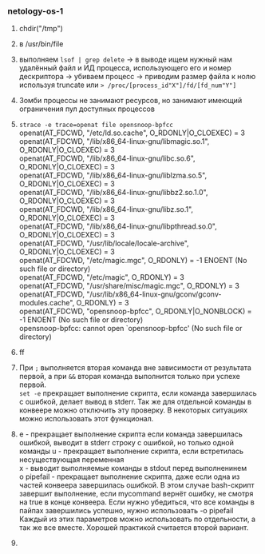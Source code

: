 ### netology-os-1

1. chdir("/tmp")  

2. в /usr/bin/file

3. выполняем `lsof | grep delete` → в выводе ищем нужный нам удалённый файл и ИД процесса, использующего его и номер дескриптора → убиваем процесс → приводим размер файла к нолю используя truncate или `> /proc/[process_id"X"]/fd/[fd_num"Y"]`  
   

4. Зомби процессы не занимают ресурсов, но занимают имеющий ограничения пул доступных процессов  
  
5. `strace -e trace=openat file opensnoop-bpfcc`  
openat(AT_FDCWD, "/etc/ld.so.cache", O_RDONLY|O_CLOEXEC) = 3  
openat(AT_FDCWD, "/lib/x86_64-linux-gnu/libmagic.so.1", O_RDONLY|O_CLOEXEC) = 3  
openat(AT_FDCWD, "/lib/x86_64-linux-gnu/libc.so.6", O_RDONLY|O_CLOEXEC) = 3  
openat(AT_FDCWD, "/lib/x86_64-linux-gnu/liblzma.so.5", O_RDONLY|O_CLOEXEC) = 3  
openat(AT_FDCWD, "/lib/x86_64-linux-gnu/libbz2.so.1.0", O_RDONLY|O_CLOEXEC) = 3  
openat(AT_FDCWD, "/lib/x86_64-linux-gnu/libz.so.1", O_RDONLY|O_CLOEXEC) = 3  
openat(AT_FDCWD, "/lib/x86_64-linux-gnu/libpthread.so.0", O_RDONLY|O_CLOEXEC) = 3  
openat(AT_FDCWD, "/usr/lib/locale/locale-archive", O_RDONLY|O_CLOEXEC) = 3  
openat(AT_FDCWD, "/etc/magic.mgc", O_RDONLY) = -1 ENOENT (No such file or directory)  
openat(AT_FDCWD, "/etc/magic", O_RDONLY) = 3  
openat(AT_FDCWD, "/usr/share/misc/magic.mgc", O_RDONLY) = 3  
openat(AT_FDCWD, "/usr/lib/x86_64-linux-gnu/gconv/gconv-modules.cache", O_RDONLY) = 3  
openat(AT_FDCWD, "opensnoop-bpfcc", O_RDONLY|O_NONBLOCK) = -1 ENOENT (No such file or directory)  
opensnoop-bpfcc: cannot open `opensnoop-bpfcc' (No such file or directory)  

6. ff  

7. При `;` выполняется вторая команда вне зависимости от результата первой, а при `&&` вторая команда выполнится только при успехе первой.  
  `set -e` прекращает выполнение скрипта, если команда завершилась с ошибкой, делает вывод в stderr. Так же для отдельной команды в конвеере можно отключить эту проверку. В некоторых ситуациях можно использовать этот функционал.   
 
 8. e - прекращает выполнение скрипта если команда завершилась ошибкой, выводит в stderr строку с ошибкой, но только одной команды
    u - прекращает выполнение скрипта, если встретилась несуществующая переменная  
    x - выводит выполняемые команды в stdout перед выполненинем  
    o pipefail - прекращает выполнение скрипта, даже если одна из частей конвеера завершилась ошибкой. В этом случае bash-скрипт завершит выполнение, если mycommand вернёт ошибку, не смотря на true в конце конвеера. Если нужно убедиться, что все команды в пайпах завершились успешно, нужно использовать -o pipefail  
    Каждый из этих параметров можно использовать по отдельности, а так же все вместе. Хорошей практикой считается второй вариант.  
    
 9. 
  
